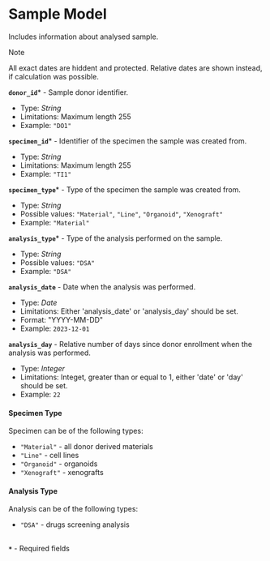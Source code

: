 # Sample Model
Includes information about analysed sample.

>[!NOTE]
> All exact dates are hiddent and protected. Relative dates are shown instead, if calculation was possible.

**`donor_id`*** - Sample donor identifier.
- Type: _String_
- Limitations: Maximum length 255
- Example: `"DO1"`

**`specimen_id`*** - Identifier of the specimen the sample was created from.
- Type: _String_
- Limitations: Maximum length 255
- Example: `"TI1"`

**`specimen_type`*** - Type of the specimen the sample was created from.
- Type: _String_
- Possible values: `"Material"`, `"Line"`, `"Organoid"`, `"Xenograft"`
- Example: `"Material"`

**`analysis_type`*** - Type of the analysis performed on the sample.
- Type: _String_
- Possible values: `"DSA"`
- Example: `"DSA"`

**`analysis_date`** - Date when the analysis was performed.
- Type: _Date_
- Limitations: Either 'analysis_date' or 'analysis_day' should be set.
- Format: "YYYY-MM-DD"
- Example: `2023-12-01`

**`analysis_day`** - Relative number of days since donor enrollment when the analysis was performed.
- Type: _Integer_
- Limitations: Integet, greater than or equal to 1, either 'date' or 'day' should be set.
- Example: `22`


#### Specimen Type
Specimen can be of the following types:
- `"Material"` - all donor derived materials
- `"Line"` - cell lines
- `"Organoid"` - organoids
- `"Xenograft"` - xenografts

#### Analysis Type
Analysis can be of the following types:
- `"DSA"` - drugs screening analysis

##
**`*`** - Required fields
